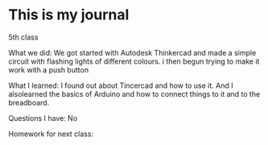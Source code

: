 # This is my journal

5th class

What we did:
 We got started with Autodesk Thinkercad and made a simple circuit with flashing lights of different colours. i then begun trying to make it work with a push button

What I learned:
 I found out about Tincercad and how to use it. And I alsolearned the basics of Arduino and how to connect things to it and to the breadboard.

Questions I have:
 No


Homework for next class:
